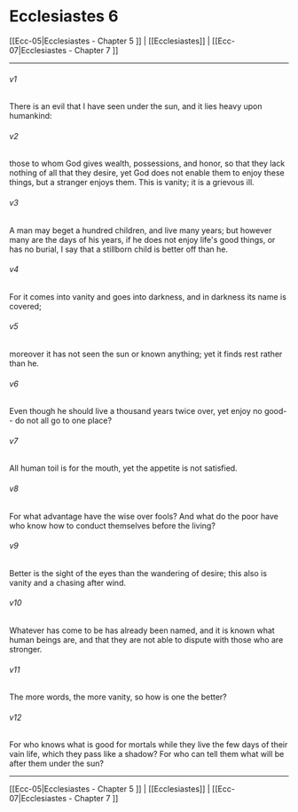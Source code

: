 # Ecclesiastes 6

[[Ecc-05|Ecclesiastes - Chapter 5 ]] | [[Ecclesiastes]] | [[Ecc-07|Ecclesiastes - Chapter 7 ]]
***

###### v1
There is an evil that I have seen under the sun, and it lies heavy upon humankind:
###### v2
those to whom God gives wealth, possessions, and honor, so that they lack nothing of all that they desire, yet God does not enable them to enjoy these things, but a stranger enjoys them. This is vanity; it is a grievous ill.
###### v3
A man may beget a hundred children, and live many years; but however many are the days of his years, if he does not enjoy life's good things, or has no burial, I say that a stillborn child is better off than he.
###### v4
For it comes into vanity and goes into darkness, and in darkness its name is covered;
###### v5
moreover it has not seen the sun or known anything; yet it finds rest rather than he.
###### v6
Even though he should live a thousand years twice over, yet enjoy no good-- do not all go to one place?
###### v7
All human toil is for the mouth, yet the appetite is not satisfied.
###### v8
For what advantage have the wise over fools? And what do the poor have who know how to conduct themselves before the living?
###### v9
Better is the sight of the eyes than the wandering of desire; this also is vanity and a chasing after wind.
###### v10
Whatever has come to be has already been named, and it is known what human beings are, and that they are not able to dispute with those who are stronger.
###### v11
The more words, the more vanity, so how is one the better?
###### v12
For who knows what is good for mortals while they live the few days of their vain life, which they pass like a shadow? For who can tell them what will be after them under the sun?

***

[[Ecc-05|Ecclesiastes - Chapter 5 ]] | [[Ecclesiastes]] | [[Ecc-07|Ecclesiastes - Chapter 7 ]]

